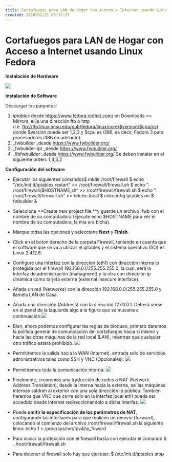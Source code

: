 ```yaml
---
title: Cortafuegos para LAN de Hogar con Acceso a Internet usando Linux Fedora
created: 2010/02/21 05:17:27
---
```


# Cortafuegos para LAN de Hogar con Acceso a Internet usando Linux Fedora

**Instalación de Hardware**

![](https://www.olafrv.com/wp-content/uploads/2010/02/Firewall_html_m588681cb-300x190.png)

**Instalación de Software**

Descargar los paquetes: 

  1. _iptables_ desde <https://www.fedora.redhat.com/> en Downloads >> Mirrors, elije una dirección ftp o http (i.e. <ftp://ftp.linux.ncsu.edu/pub/fedora/linux/core/$version/$cpu/os>) donde $version puede ser 1,2,3 y $cpu es i386, es decir, Fedora 3 para procesadores i386 en adelante).
  2. _fwbuilder _desde <https://www.fwbuilder.org/>
  3. _fwbuilder-ipt _desde <https://www.fwbuilder.org/>
  4. _libfwbuilder _desde <https://www.fwbuilder.org/>
Se deben instalar en el siguiente orden: 1,4,3,2 

**Configuración del software**

  * Ejecutar los siguientes comandos$ mkdir /root/firewall $ echo "/etc/init.d/iptables restart" >> /root/firewall/firewall.sh $ echo ". /root/firewall/$HOSTNAME,sh“ >> /root/firewall/firewall.sh $ echo ". /root/firewall/firewall.sh" >> /etc/rc.local $ chkconfig iptables on $ fwbuilder &
  * Seleccione **Create new project file **y guarde un archivo .fwb con el nombre de su computadora (Ejecute echo $HOSTNAME para ver el nombre de su computadora, la mía era bicha).
  * Marque todas las opciones y seleccione **Next** y **Finish**.
  * Click en el boton derecho de la carpeta Firewall, teniendo en cuenta que el software que se va a utilizar el iptables y el sistema operativo (SO) es Linux 2.4/2.6.
  * Configure una interfaz con la direccion (eth1) con dirección interna ip protegida por el firewall 192.168.0.1/255.255.255.0, la cual, será la interfaz de administración (managment) y la otra con dirección ip dinámica como tarjeta externa (external insecure interface).
  * Añada un red (Networks) con la dirección 192.168.0.0/255.255.255.0 y llamela LAN de Casa.
  * Añada una dirección (Address) con la dirección﻿ 127.0.0.1. Deberá verse en el panel de la izquierda algo a la figura que se muestra a continuación:![](https://www.olafrv.com/wp-content/uploads/2010/02/Firewall_html_504c9af3-180x300.jpg)
  * Bien, ahora podemos configurar las reglas de bloqueo, primero daremos la política general de comunicación del cortafuegos hacia si mismo y hacia las otras máquinas de la red local (LAN), mientras que cualquier otro tráfico estará prohibido.
![](https://www.olafrv.com/wp-content/uploads/2010/02/Firewall_html_m803fda3-300x83.jpg)

  * Permitiremos la salida hacia la WAN (Internet), entrada solo de servicios administrativos tales como SSH y VNC (Opcionales):
![](https://www.olafrv.com/wp-content/uploads/2010/02/Firewall_html_m2dc8e153-300x101.jpg)

  * Permitiremos toda la comunicación interna:
![](https://www.olafrv.com/wp-content/uploads/2010/02/Firewall_html_m1f1f75-300x93.jpg)

  * Finalmente, crearemos una traducción de redes o NAT (Network Address Translation), desde la interna hacia la externa, así las máquinas internas saldrán al exterior con una sola dirección ip pública. También haremos que VNC que corre solo en la interfaz local eth1 pueda ser accedido desde Internet redireccionándolo a dicha interfaz.
![](https://www.olafrv.com/wp-content/uploads/2010/02/Firewall_html_6e680287.0-300x57.jpg)

  * Puede **omitir la especificación de los parámetros de NAT**, configurando las interfaces para que realicen un reenvío (forward), colocando al comienzo del archivo /root/firewall/firewall.sh la siguiente línea: echo 1 > /proc/sys/net/ipv4/ip_foward
  * Para iniciar la protección con el firewall basta con ejecutar el comando $ . /root/firewall/firewall.sh
  * Para detener el firewall solo hay que ejecutar: $ /etc/init.d/iptables stop